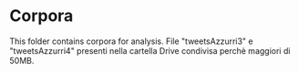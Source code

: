 # Corpora
This folder contains corpora for analysis.
File "tweetsAzzurri3" e "tweetsAzzurri4" presenti nella cartella Drive condivisa perchè maggiori di 50MB.
